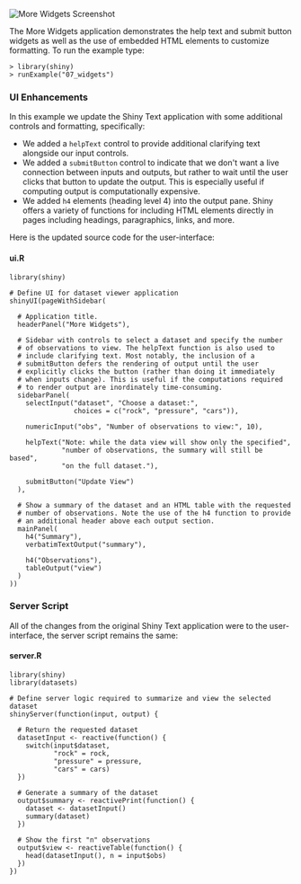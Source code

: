 

![More Widgets Screenshot](screenshots/more-widgets.png)

The More Widgets application demonstrates the help text and submit button widgets as well as the use of embedded HTML elements to customize formatting. To run the example type: 

<pre><code class="console">&gt; library(shiny)
&gt; runExample(&quot;07_widgets&quot;)
</code></pre>

### UI Enhancements

In this example we update the Shiny Text application with some additional controls and formatting, specifically:

* We added a `helpText` control to provide additional clarifying text alongside our input controls.
* We added a `submitButton` control to indicate that we don't want a live connection between inputs and outputs, but rather to wait until the user clicks that button to update the output. This is especially useful if computing output is computationally expensive.
* We added `h4` elements (heading level 4) into the output pane. Shiny offers a variety of functions for including HTML elements directly in pages including headings, paragraphics, links, and more.

Here is the updated source code for the user-interface:

#### ui.R

<pre><code class="r">library(shiny)

# Define UI for dataset viewer application
shinyUI(pageWithSidebar(

  # Application title.
  headerPanel(&quot;More Widgets&quot;),

  # Sidebar with controls to select a dataset and specify the number
  # of observations to view. The helpText function is also used to 
  # include clarifying text. Most notably, the inclusion of a 
  # submitButton defers the rendering of output until the user 
  # explicitly clicks the button (rather than doing it immediately
  # when inputs change). This is useful if the computations required
  # to render output are inordinately time-consuming.
  sidebarPanel(
    selectInput(&quot;dataset&quot;, &quot;Choose a dataset:&quot;, 
                choices = c(&quot;rock&quot;, &quot;pressure&quot;, &quot;cars&quot;)),

    numericInput(&quot;obs&quot;, &quot;Number of observations to view:&quot;, 10),

    helpText(&quot;Note: while the data view will show only the specified&quot;,
             &quot;number of observations, the summary will still be based&quot;,
             &quot;on the full dataset.&quot;),

    submitButton(&quot;Update View&quot;)
  ),

  # Show a summary of the dataset and an HTML table with the requested
  # number of observations. Note the use of the h4 function to provide
  # an additional header above each output section.
  mainPanel(
    h4(&quot;Summary&quot;),
    verbatimTextOutput(&quot;summary&quot;),

    h4(&quot;Observations&quot;),
    tableOutput(&quot;view&quot;)
  )
))
</code></pre>

### Server Script

All of the changes from the original Shiny Text application were to the user-interface, the server script remains the same:

#### server.R

<pre><code class="r">library(shiny)
library(datasets)

# Define server logic required to summarize and view the selected dataset
shinyServer(function(input, output) {

  # Return the requested dataset
  datasetInput &lt;- reactive(function() {
    switch(input$dataset,
           &quot;rock&quot; = rock,
           &quot;pressure&quot; = pressure,
           &quot;cars&quot; = cars)
  })

  # Generate a summary of the dataset
  output$summary &lt;- reactivePrint(function() {
    dataset &lt;- datasetInput()
    summary(dataset)
  })

  # Show the first &quot;n&quot; observations
  output$view &lt;- reactiveTable(function() {
    head(datasetInput(), n = input$obs)
  })
})
</code></pre>
